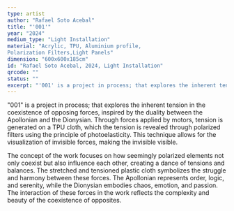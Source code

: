 ```yaml
---
type: artist
author: "Rafael Soto Acebal"
title: "'001'"
year: "2024"
medium_type: "Light Installation"
material: "Acrylic, TPU, Aluminium profile,
Polarization Filters,Light Panels"
dimension: "600x600x185cm"
id: "Rafael Soto Acebal, 2024, Light Installation"
qrcode: ""
status: ""
excerpt: "'001' is a project in process; that explores the inherent tension in the coexistence of opposing forces, inspired by the duality between the Apollonian and the Dionysian. Through forces applied by motors, tension is generated on a TPU cloth, which the tension is revealed through polarized filters using the principle of photoelasticity. This technique allows for the visualization of invisible forces, making the invisible visible.The concept of the work focuses on how seemingly polarized elements not only coexist but also influence each other, creating a dance of tensions and balances..."
---
```

"001" is a project in process; that explores the inherent tension in the coexistence of opposing forces, inspired by the duality between the Apollonian and the Dionysian. Through forces applied by motors, tension is generated on a TPU cloth, which the tension is revealed through polarized filters using the principle of photoelasticity. This technique allows for the visualization of invisible forces, making the invisible visible.

The concept of the work focuses on how seemingly polarized elements not only coexist but also influence each other, creating a dance of tensions and balances. The stretched and tensioned plastic cloth symbolizes the struggle and harmony between these forces. The Apollonian represents order, logic, and serenity, while the Dionysian embodies chaos, emotion, and passion. The interaction of these forces in the work reflects the complexity and beauty of the coexistence of opposites.

